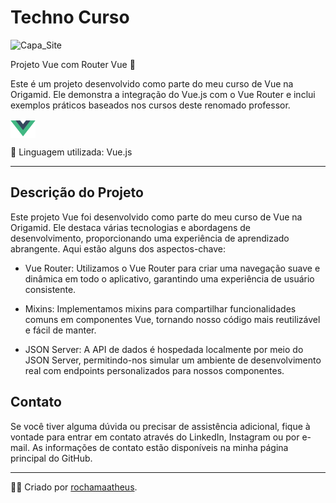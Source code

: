 # Techno Curso

![Capa_Site](https://i.imgur.com/TuVHOC1.png)

Projeto Vue com Router Vue 🚀

Este é um projeto desenvolvido como parte do meu curso de Vue na Origamid. Ele demonstra a integração do Vue.js com o Vue Router e inclui exemplos práticos baseados nos cursos deste renomado professor.

 <img align="center" alt="Rocha-VUE" height="30" width="40" src="https://github.com/devicons/devicon/blob/master/icons/vuejs/vuejs-original.svg">

🚀 Linguagem utilizada: Vue.js

---

## Descrição do Projeto

Este projeto Vue foi desenvolvido como parte do meu curso de Vue na Origamid. Ele destaca várias tecnologias e abordagens de desenvolvimento, proporcionando uma experiência de aprendizado abrangente. Aqui estão alguns dos aspectos-chave:

- Vue Router: Utilizamos o Vue Router para criar uma navegação suave e dinâmica em todo o aplicativo, garantindo uma experiência de usuário consistente.

- Mixins: Implementamos mixins para compartilhar funcionalidades comuns em componentes Vue, tornando nosso código mais reutilizável e fácil de manter.

- JSON Server: A API de dados é hospedada localmente por meio do JSON Server, permitindo-nos simular um ambiente de desenvolvimento real com endpoints personalizados para nossos componentes.

## Contato

Se você tiver alguma dúvida ou precisar de assistência adicional, fique à vontade para entrar em contato através do LinkedIn, Instagram ou por e-mail. As informações de contato estão disponíveis na minha página principal do GitHub.

---

👨‍💻 Criado por [rochamaatheus](https://github.com/rochamaatheus).
